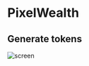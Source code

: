 # PixelWealth

## Generate tokens

![screen](https://image.prntscr.com/image/-ptsJFhqRaikp3Fu7yljBg.png)



